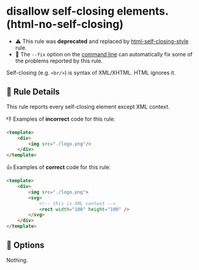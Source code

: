 # disallow self-closing elements. (html-no-self-closing)

- :warning: This rule was **deprecated** and replaced by [html-self-closing-style](html-self-closing-style.md) rule.
- :wrench: The `--fix` option on the [command line](http://eslint.org/docs/user-guide/command-line-interface#fix) can automatically fix some of the problems reported by this rule.

Self-closing (e.g. `<br/>`) is syntax of XML/XHTML.
HTML ignores it.

## :book: Rule Details

This rule reports every self-closing element except XML context.

:-1: Examples of **incorrect** code for this rule:

```html
<template>
    <div>
        <img src="./logo.png"/>
    </div>
</template>
```

:+1: Examples of **correct** code for this rule:

```html
<template>
    <div>
        <img src="./logo.png">
        <svg>
            <!-- this is XML context -->
            <rect width="100" height="100" />
        </svg>
    </div>
</template>
```

## :wrench: Options

Nothing.
